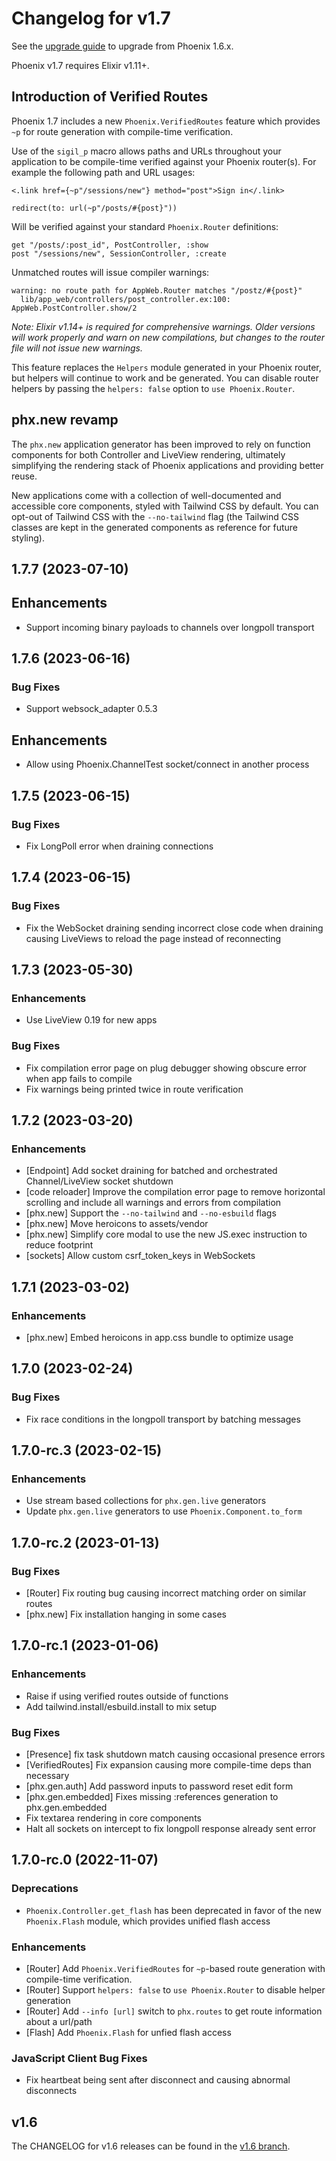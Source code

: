# Changelog for v1.7

See the [upgrade guide](https://gist.github.com/chrismccord/00a6ea2a96bc57df0cce526bd20af8a7) to upgrade from Phoenix 1.6.x.

Phoenix v1.7 requires Elixir v1.11+.

## Introduction of Verified Routes

Phoenix 1.7 includes a new `Phoenix.VerifiedRoutes` feature which provides `~p`
for route generation with compile-time verification.

Use of the `sigil_p` macro allows paths and URLs throughout your
application to be compile-time verified against your Phoenix router(s).
For example the following path and URL usages:

    <.link href={~p"/sessions/new"} method="post">Sign in</.link>

    redirect(to: url(~p"/posts/#{post}"))

Will be verified against your standard `Phoenix.Router` definitions:

    get "/posts/:post_id", PostController, :show
    post "/sessions/new", SessionController, :create

Unmatched routes will issue compiler warnings:

    warning: no route path for AppWeb.Router matches "/postz/#{post}"
      lib/app_web/controllers/post_controller.ex:100: AppWeb.PostController.show/2

*Note: Elixir v1.14+ is required for comprehensive warnings. Older versions
will work properly and warn on new compilations, but changes to the router file
will not issue new warnings.*

This feature replaces the `Helpers` module generated in your Phoenix router, but helpers
will continue to work and be generated. You can disable router helpers by passing the
`helpers: false` option to `use Phoenix.Router`.

## phx.new revamp

The `phx.new` application generator has been improved to rely on function components for
both Controller and LiveView rendering, ultimately simplifying the rendering stack of
Phoenix applications and providing better reuse.

New applications come with a collection of well-documented and accessible core components,
styled with Tailwind CSS by default. You can opt-out of Tailwind CSS with the `--no-tailwind`
flag (the Tailwind CSS classes are kept in the generated components as reference for
future styling).

## 1.7.7 (2023-07-10)

## Enhancements
  * Support incoming binary payloads to channels over longpoll transport

## 1.7.6 (2023-06-16)

### Bug Fixes
  * Support websock_adapter 0.5.3

## Enhancements
  *  Allow using Phoenix.ChannelTest socket/connect in another process

## 1.7.5 (2023-06-15)

### Bug Fixes
  * Fix LongPoll error when draining connections

## 1.7.4 (2023-06-15)

### Bug Fixes
  * Fix the WebSocket draining sending incorrect close code when draining causing LiveViews to reload the page instead of reconnecting

## 1.7.3 (2023-05-30)

### Enhancements
  * Use LiveView 0.19 for new apps

### Bug Fixes
  * Fix compilation error page on plug debugger showing obscure error when app fails to compile
  * Fix warnings being printed twice in route verification

## 1.7.2 (2023-03-20)

### Enhancements
  * [Endpoint] Add socket draining for batched and orchestrated Channel/LiveView socket shutdown
  * [code reloader] Improve the compilation error page to remove horizontal scrolling and include all warnings and errors from compilation
  * [phx.new] Support the `--no-tailwind` and `--no-esbuild` flags
  * [phx.new] Move heroicons to assets/vendor
  * [phx.new] Simplify core modal to use the new JS.exec instruction to reduce footprint
  * [sockets] Allow custom csrf_token_keys in WebSockets

## 1.7.1 (2023-03-02)

### Enhancements
  * [phx.new] Embed heroicons in app.css bundle to optimize usage

## 1.7.0 (2023-02-24)

### Bug Fixes
  * Fix race conditions in the longpoll transport by batching messages

## 1.7.0-rc.3 (2023-02-15)

### Enhancements
  * Use stream based collections for `phx.gen.live` generators
  * Update `phx.gen.live` generators to use `Phoenix.Component.to_form`

## 1.7.0-rc.2 (2023-01-13)

### Bug Fixes
  * [Router] Fix routing bug causing incorrect matching order on similar routes
  * [phx.new] Fix installation hanging in some cases

## 1.7.0-rc.1 (2023-01-06)

### Enhancements
  * Raise if using verified routes outside of functions
  * Add tailwind.install/esbuild.install to mix setup

### Bug Fixes
  * [Presence] fix task shutdown match causing occasional presence errors
  * [VerifiedRoutes] Fix expansion causing more compile-time deps than necessary
  * [phx.gen.auth] Add password inputs to password reset edit form
  * [phx.gen.embedded] Fixes missing :references generation to phx.gen.embedded
  * Fix textarea rendering in core components
  * Halt all sockets on intercept to fix longpoll response already sent error

## 1.7.0-rc.0 (2022-11-07)

### Deprecations
  * `Phoenix.Controller.get_flash` has been deprecated in favor of the new `Phoenix.Flash` module, which provides unified flash access

### Enhancements
  * [Router] Add `Phoenix.VerifiedRoutes` for `~p`-based route generation with compile-time verification.
  * [Router] Support `helpers: false` to `use Phoenix.Router` to disable helper generation
  * [Router] Add `--info [url]` switch to `phx.routes` to get route information about a url/path
  * [Flash] Add `Phoenix.Flash` for unfied flash access

### JavaScript Client Bug Fixes
  * Fix heartbeat being sent after disconnect and causing abnormal disconnects

## v1.6

The CHANGELOG for v1.6 releases can be found in the [v1.6 branch](https://github.com/phoenixframework/phoenix/blob/v1.6/CHANGELOG.md).
